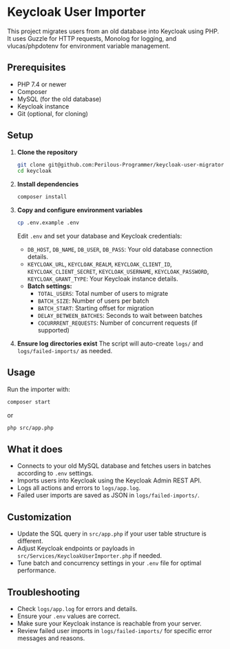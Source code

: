 # Keycloak User Importer

This project migrates users from an old database into Keycloak using PHP. It uses Guzzle for HTTP requests, Monolog for logging, and vlucas/phpdotenv for environment variable management.

## Prerequisites

- PHP 7.4 or newer
- Composer
- MySQL (for the old database)
- Keycloak instance
- Git (optional, for cloning)

## Setup

1. **Clone the repository**
   ```sh
   git clone git@github.com:Perilous-Programmer/keycloak-user-migrator.git keycloak
   cd keycloak
   ```

2. **Install dependencies**
   ```sh
   composer install
   ```

3. **Copy and configure environment variables**
   ```sh
   cp .env.example .env
   ```
   Edit `.env` and set your database and Keycloak credentials:

   - `DB_HOST`, `DB_NAME`, `DB_USER`, `DB_PASS`: Your old database connection details.
   - `KEYCLOAK_URL`, `KEYCLOAK_REALM`, `KEYCLOAK_CLIENT_ID`, `KEYCLOAK_CLIENT_SECRET`, `KEYCLOAK_USERNAME`, `KEYCLOAK_PASSWORD`, `KEYCLOAK_GRANT_TYPE`: Your Keycloak instance details.
   - **Batch settings:**  
     - `TOTAL_USERS`: Total number of users to migrate  
     - `BATCH_SIZE`: Number of users per batch  
     - `BATCH_START`: Starting offset for migration  
     - `DELAY_BETWEEN_BATCHES`: Seconds to wait between batches  
     - `COCURRRENT_REQUESTS`: Number of concurrent requests (if supported)

4. **Ensure log directories exist**
   The script will auto-create `logs/` and `logs/failed-imports/` as needed.

## Usage

Run the importer with:

```sh
composer start
```
or
```sh
php src/app.php
```

## What it does

- Connects to your old MySQL database and fetches users in batches according to `.env` settings.
- Imports users into Keycloak using the Keycloak Admin REST API.
- Logs all actions and errors to `logs/app.log`.
- Failed user imports are saved as JSON in `logs/failed-imports/`.

## Customization

- Update the SQL query in `src/app.php` if your user table structure is different.
- Adjust Keycloak endpoints or payloads in `src/Services/KeycloakUserImporter.php` if needed.
- Tune batch and concurrency settings in your `.env` file for optimal performance.

## Troubleshooting

- Check `logs/app.log` for errors and details.
- Ensure your `.env` values are correct.
- Make sure your Keycloak instance is reachable from your server.
- Review failed user imports in `logs/failed-imports/` for specific error messages and reasons.